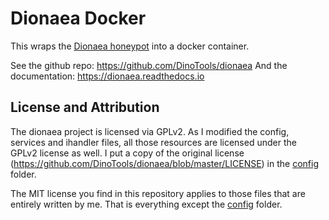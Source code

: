 # Dionaea Docker

This wraps the [Dionaea honeypot](https://www.dinotools.de/project/dionaea/index.html) into a docker container.

See the github repo: https://github.com/DinoTools/dionaea
And the documentation: https://dionaea.readthedocs.io


## License and Attribution

The dionaea project is licensed via GPLv2. As I modified the config, services and ihandler files, all those resources are licensed under the GPLv2 license as well. I put a copy of the original license (https://github.com/DinoTools/dionaea/blob/master/LICENSE) in the [config](config) folder. 

The MIT license you find in this repository applies to those files that are entirely written by me. That is everything except the [config](config) folder.